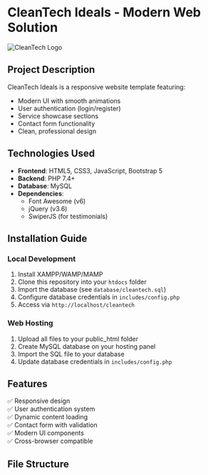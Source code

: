 # CleanTech Ideals - Modern Web Solution

![CleanTech Logo]([assets/images/logo.png](https://www.pinterest.com/pin/10766486606004562/)) <!-- Add your logo path -->

## Project Description

CleanTech Ideals is a responsive website template featuring:
- Modern UI with smooth animations
- User authentication (login/register)
- Service showcase sections
- Contact form functionality
- Clean, professional design

## Technologies Used

- **Frontend**: HTML5, CSS3, JavaScript, Bootstrap 5
- **Backend**: PHP 7.4+
- **Database**: MySQL
- **Dependencies**: 
  - Font Awesome (v6)
  - jQuery (v3.6)
  - SwiperJS (for testimonials)

## Installation Guide

### Local Development

1. Install XAMPP/WAMP/MAMP
2. Clone this repository into your `htdocs` folder
3. Import the database (see `database/cleantech.sql`)
4. Configure database credentials in `includes/config.php`
5. Access via `http://localhost/cleantech`

### Web Hosting

1. Upload all files to your public_html folder
2. Create MySQL database on your hosting panel
3. Import the SQL file to your database
4. Update database credentials in `includes/config.php`

## Features

✅ Responsive design  
✅ User authentication system  
✅ Dynamic content loading  
✅ Contact form with validation  
✅ Modern UI components  
✅ Cross-browser compatible  

## File Structure
